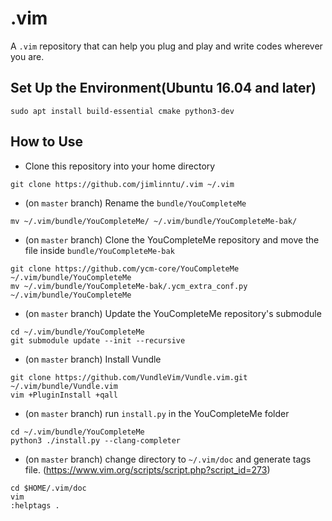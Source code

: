 # .vim
A `.vim` repository that can help you plug and play and write codes wherever you are.

## Set Up the Environment(Ubuntu 16.04 and later)
```
sudo apt install build-essential cmake python3-dev
```


## How to Use
* Clone this repository into your home directory
```
git clone https://github.com/jimlinntu/.vim ~/.vim
```

* (on `master` branch) Rename the `bundle/YouCompleteMe`
```
mv ~/.vim/bundle/YouCompleteMe/ ~/.vim/bundle/YouCompleteMe-bak/
```

* (on `master` branch) Clone the YouCompleteMe repository and move the file inside `bundle/YouCompleteMe-bak`
```
git clone https://github.com/ycm-core/YouCompleteMe ~/.vim/bundle/YouCompleteMe
mv ~/.vim/bundle/YouCompleteMe-bak/.ycm_extra_conf.py ~/.vim/bundle/YouCompleteMe
```

* (on `master` branch) Update the YouCompleteMe repository's submodule
```
cd ~/.vim/bundle/YouCompleteMe
git submodule update --init --recursive
```

* (on `master` branch) Install Vundle
```
git clone https://github.com/VundleVim/Vundle.vim.git ~/.vim/bundle/Vundle.vim
vim +PluginInstall +qall
```
* (on `master` branch) run `install.py` in the YouCompleteMe folder
```
cd ~/.vim/bundle/YouCompleteMe
python3 ./install.py --clang-completer
```

* (on `master` branch) change directory to `~/.vim/doc` and generate tags file. (<https://www.vim.org/scripts/script.php?script_id=273>)
```
cd $HOME/.vim/doc
vim
:helptags .
```
